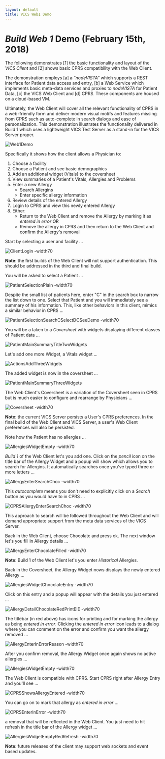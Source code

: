 ```yaml
---
layout: default
title: VICS Web1 Demo
---
```


# _Build Web 1_ Demo (February 15th, 2018)

The following demonstrates [1] the basic functionality and layout of the _VICS Client_ and [2] shows basic CPRS compatibility with the Web Client. 

The demonstration employs [a] a _"nodeVISTA"_ which supports a REST interface for Patient data access and entry, [b] a Web Service which implements basic meta-data services and proxies to _nodeVISTA_ for Patient Data, [c] the VICS Web Client and [d] CPRS. These components are housed on a cloud-based VM. 

Ultimately, the Web Client will cover all the relevant functionality of CPRS in a web-friendly form and deliver modern visual motifs and features missing from CPRS such as auto-complete in search dialogs and ease of personalization. This demonstration illustrates the functionality delivered in Build 1 which uses a lightweight VICS Test Server as a stand-in for the VICS Server proper.

![Web1Demo](../images/Web1Demo.png)

Specifically it shows how the client allows a Physician to:
  1. Choose a facility
  2. Choose a Patient and see basic demographics
  3. Add an additional widget (Vitals) to the coversheet
  4. View summaries of a Patient's Vitals, Allergies and Problems
  5. Enter a new Allergy
     * Search Allergins
     * Enter specific allergy information
  6. Review details of the entered Allergy
  7. Login to CPRS and view this newly entered Allergy
  8. Either:
     * Return to the Web Client and remove the Allergy by marking it as _entered in error_ OR
     * Remove the allergy in CPRS and then return to the Web Client and confirm the Allergy's removal

Start by selecting a user and facility ...

![ClientLogin -width70](images/webclient/ClientLogin.png)

__Note__: the first builds of the Web Client will not support authentication. This should be addressed in the third and final build.

You will be asked to select a Patient ...

![PatientSelectionPlain -width70](images/webclient/PatientSelectionPlain.png)

Despite the small list of patients here, enter "C" in the search box to narrow the list down to one.  Select that Patient and you will immediately see a summary of his information. This, like other behaviors in this client, mimics a similar behavior in CPRS ...

![PatientSelectionSearchCSelectDCSeeDemo -width70](images/webclient/PatientSelectionSearchCSelectDCSeeDemo.png)

You will be a taken to a _Coversheet_ with widgets displaying different classes of Patient data ...

![PatientMainSummaryTitleTwoWidgets](images/webclient/PatientMainSummaryTitleTwoWidgets.png)

Let's add one more Widget, a Vitals widget ...

![ActionsAddThreeWidgets](images/webclient/ActionsAddThreeWidgets.png)

The added widget is now in the coversheet ...

![PatientMainSummaryThreeWidgets](images/webclient/PatientMainSummaryThreeWidgets.png)

The Web Client's Coversheet is a variation of the Coversheet seen in CPRS but is much easier to configure and rearrange by Physicians ...

![Coversheet -width70](images/cprs/Coversheet.png)

__Note__: the current VICS Server persists a User's CPRS preferences. In the final build of the Web Client and VICS Server, a user's Web Client preferences will also be persisted.

Note how the Patient has no allergies ...

![AllergiesWidgetEmpty -width70](images/webclient/AllergiesWidgetEmptyRedPencil.png)

_Build 1_ of the Web Client let's you add one. Click on the _pencil_ icon on the title bar of the Allergy Widget and a popup will show which allows you to search for Allergins. It automatically searches once you've typed three or more letters ...

![AllergyEnterSearchChoc -width70](images/webclient/AllergyEnterSearchChoc.png)

This _autocomplete_ means you don't need to explicitly click on a _Search_ button as you would have to in CPRS ...

![CPRSAllergyEnterSearchChoc -width70](images/cprs/AllergyEnterSearchCho.png)

This approach to search will be followed throughout the Web Client and will demand appropriate support from the meta data services of the VICS Server.

Back in the Web Client, choose Chocolate and press ok. The next window let's you fill in Allergy details ...

![AllergyEnterChocolateFilled -width70](images/webclient/AllergyEnterChocolateFilled.png)

__Note__: Build 1 of the Web Client let's you enter _Historical_ Allergies. 

Back in the Coversheet, the Allergy Widget nows displays the newly entered Allergy ...

![AllergiesWidgetChocolateEntry -width70](images/webclient/AllergiesWidgetChocolateEntry.png)

Click on this entry and a popup will appear with the details you just entered ...

![AllergyDetailChocolateRedPrintEIE -width70](images/webclient/AllergyDetailChocolateRedPrintEIE.png)

The titlebar (in red above) has icons for printing and for marking the allergy as being _entered in error_. Clicking the _entered in error_ icon leads to a dialog where you can comment on the error and confirm you want the allergy removed ...

![AllergyEnterInErrorReason -width70](images/webclient/AllergyEnterInErrorReason.png)

After you confirm removal, the Allergy Widget once again shows no active allergies ...

![AllergiesWidgetEmpty -width70](images/webclient/AllergiesWidgetEmpty.png)

The Web Client is compatible with CPRS. Start CPRS right after Allergy Entry and you'll see ...

![CPRSShowsAllergyEntered -width70](images/cprs/CPRSShowsAllergyEntered.png)

You can go on to mark that allergy as _entered in error_ ...

![CPRSEnterInError -width70](images/cprs/CPRSEnterInError.png)

a removal that will be reflected in the Web Client. You just need to hit refresh in the title bar of the Allergy widget ...

![AllergiesWidgetEmptyRedRefresh -width70](images/webclient/AllergiesWidgetEmptyRedRefresh.png)

__Note__: future releases of the client may support web sockets and event based updates.








